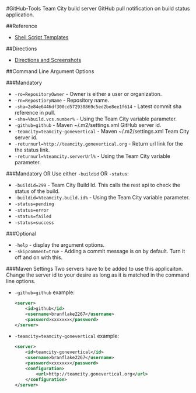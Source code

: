#GitHub-Tools
Team City build server GitHub pull notification on build status application.

##Reference
* [Shell Script Templates](https://github.com/ArcBees/GitHub-Tools/tree/master/Github-Tools/src/main/resources/com/arcbees/run)

##Directions
* [Directions and Screenshots](http://c.gwt-examples.com/home/maven/build-server/team-city/github-pull-notification-app)

##Command Line Argument Options

###Mandatory
* `-ro=RepositoryOwner` - Owner is either a user or organization.
* `-rn=RepostioryName` - Repository name.
* `-sha=2e84e6446df300cd572930869c5ed2be8ee1f614` - Latest commit sha reference in pull. 
 * `-sha=%build.vcs.number%` - Using the Team City variable parameter.    
* `-github=github` - Maven ~/.m2/settings.xml GitHub server id.
* `-teamcity=teamcity-gonevertical` - Maven ~/.m2/settings.xml Team City server id.
* `-returnurl=http://teamcity.gonevertical.org` - Return url link for the the status link. 
 * `-returnurl=%teamcity.serverUrl%` - Using the Team City variable parameter.

###Mandatory OR
Use either `-buildid` OR `-status`:

* `-buildid=299` - Team City Build Id. This calls the rest api to check the status of the build. 
 * `-buildid=%teamcity.build.id%` - Using the Team City variable parameter. 
* `-status=pending`
 * `-status=error`
 * `-status=failed`
 * `-status=success`

###Optional
* `-help` - display the argument options.
* `-skipcomment=true` - Adding a commit message is on by default. Turn it off and on with this.

###Maven Settings
Two servers have to be added to use this applicaiton. Change the server id to your desire as long 
as it is matched in the command line options. 

* `-github=github` example:

  ```xml
  <server>
      <id>github</id>
      <username>branflake2267</username>
      <password>xxxxxxx</password>
  </server>
  ```
  
* `-teamcity=teamcity-gonevertical` example:

  ```xml
  <server>
      <id>teamcity-gonevertical</id>
      <username>branflake2267</username>
      <password>xxxxxxx</password>
      <configuration>
          <url>http://teamcity.gonevertical.org</url>
      </configuration>
  </server>
  ```
